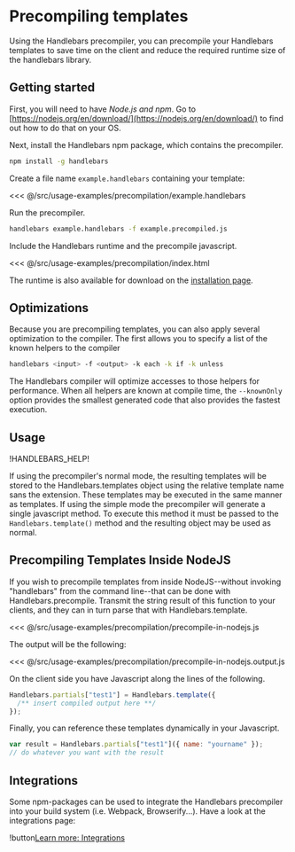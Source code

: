 # Precompiling templates

Using the Handlebars precompiler, you can precompile your Handlebars templates to save time on the client and reduce the
required runtime size of the handlebars library.

## Getting started

First, you will need to have _Node.js and npm_. Go to [https://nodejs.org/en/download/](https://nodejs.org/en/download/)
to find out how to do that on your OS.

Next, install the Handlebars npm package, which contains the precompiler.

```bash
npm install -g handlebars
```

Create a file name `example.handlebars` containing your template:

<<< @/src/usage-examples/precompilation/example.handlebars

Run the precompiler.

```bash
handlebars example.handlebars -f example.precompiled.js
```

Include the Handlebars runtime and the precompile javascript.

<<< @/src/usage-examples/precompilation/index.html

The runtime is also available for download on the [installation page](index.md#downloading-handlebars).

## Optimizations

Because you are precompiling templates, you can also apply several optimization to the compiler. The first allows you to
specify a list of the known helpers to the compiler

```bash
handlebars <input> -f <output> -k each -k if -k unless
```

The Handlebars compiler will optimize accesses to those helpers for performance. When all helpers are known at compile
time, the `--knownOnly` option provides the smallest generated code that also provides the fastest execution.

## Usage

!HANDLEBARS_HELP!

If using the precompiler's normal mode, the resulting templates will be stored to the Handlebars.templates object using
the relative template name sans the extension. These templates may be executed in the same manner as templates. If using
the simple mode the precompiler will generate a single javascript method. To execute this method it must be passed to
the `Handlebars.template()` method and the resulting object may be used as normal.

## Precompiling Templates Inside NodeJS

If you wish to precompile templates from inside NodeJS--without invoking "handlebars" from the command line--that can be
done with Handlebars.precompile. Transmit the string result of this function to your clients, and they can in turn parse
that with Handlebars.template.

<<< @/src/usage-examples/precompilation/precompile-in-nodejs.js

The output will be the following:

<<< @/src/usage-examples/precompilation/precompile-in-nodejs.output.js

On the client side you have Javascript along the lines of the following.

```js
Handlebars.partials["test1"] = Handlebars.template({
  /** insert compiled output here **/
});
```

Finally, you can reference these templates dynamically in your Javascript.

```js
var result = Handlebars.partials["test1"]({ name: "yourname" });
// do whatever you want with the result
```

## Integrations

Some npm-packages can be used to integrate the Handlebars precompiler into your build system (i.e. Webpack,
Browserify...). Have a look at the integrations page:

!button[Learn more: Integrations](integrations.md)
